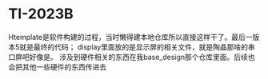 # TI-2023B
Htemplate是软件构建的过程，当时懒得建本地仓库所以直接这样干了。最后一版本5就是最终的代码；
display里面放的是显示屏的相关文件，就是陶晶那啥的串口屏吧好像是。
涉及到硬件相关的东西在我base_design那个仓库里面。后续也会把其他一些硬件的东西传进去
